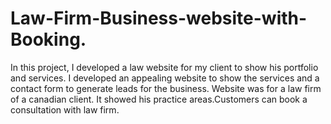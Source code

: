 # Law-Firm-Business-website-with-Booking.
In this project, I developed a law website for my client to show his portfolio and services. I developed an appealing website to show the services and a contact form to generate leads for the business. Website was for a law firm of a canadian client. It showed his practice areas.Customers can book a consultation with law firm.
